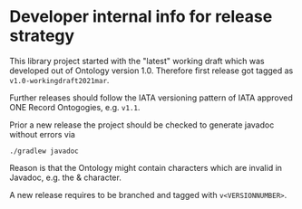 # Developer internal info for release strategy

This library project started with the "latest" working draft which was developed out of Ontology version 1.0.
Therefore first release got tagged as `v1.0-workingdraft2021mar`.

Further releases should follow the IATA versioning pattern of IATA approved ONE Record Ontogogies, e.g. `v1.1`.

Prior a new release the project should be checked to generate javadoc without errors via 

    ./gradlew javadoc

Reason is that the Ontology might contain characters which are invalid in Javadoc, e.g. the &amp; character.

A new release requires to be branched and tagged with `v<VERSIONNUMBER>`.
